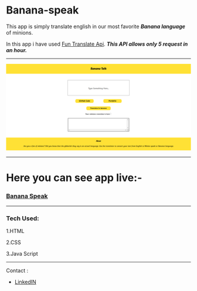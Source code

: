# Banana-speak

This app is simply translate english in  our most favorite ***Banana language*** of minions.

In this app i have used [Fun Translate Api](https://funtranslations.com/). ***This API allows only 5 request in an hour.***

---

![](https://github.com/Priyallohar/Banana-speak/blob/main/Capture.PNG)

---

# Here you can see app live:-

### <a href="https://banana-minions-speak.netlify.app/" target="_blank">Banana Speak </a>

---
### Tech Used: ###

1.HTML

2.CSS

3.Java Script

---
Contact :

* [LinkedIN](https://www.linkedin.com/in/priyallohar/)
